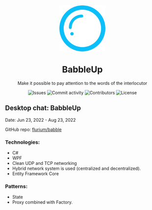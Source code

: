 <p align='center'>
  <img width='150' src='docs/img/IconLightApp.png'>
  <h1 align='center'>BabbleUp</h1>
  <p align='center'>
    Make it possible to pay attention to the words of the interlocutor
  </p>
</p>

<p align='center'>
  <img alt="Issues" src="https://img.shields.io/github/issues/flurium/babble?style=flat-square" />
  <img alt="Commit activity" src="https://img.shields.io/github/commit-activity/m/flurium/babble?style=flat-square" /> 
  <img alt="Contributors" src="https://img.shields.io/github/contributors/flurium/babble?style=flat-square" />
  <img alt="License" src="https://img.shields.io/github/license/flurium/babble?style=flat-square" />
</p>

## Desktop chat: BabbleUp

Date: Jun 23, 2022 - Aug 23, 2022

GitHub repo: [flurium/babble](https://github.com/flurium/babble)

### Technologies:
- C#
- WPF
- Clean UDP and TCP networking
- Hybrid network system is used (centralized and decentralized).
- Entity Framework Core

### Patterns: 
- State
- Proxy combined with Factory.
